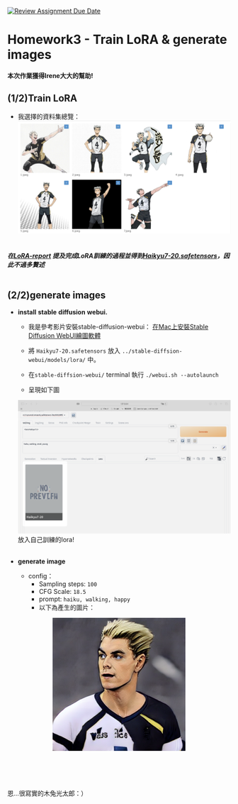 [![Review Assignment Due Date](https://classroom.github.com/assets/deadline-readme-button-24ddc0f5d75046c5622901739e7c5dd533143b0c8e959d652212380cedb1ea36.svg)](https://classroom.github.com/a/X3WkcXtG)

# Homework3 - Train LoRA & generate images

#### 本次作業獲得Irene大大的幫助!</br>

## (1/2)Train LoRA
* 我選擇的資料集總覽：
  <div align=center><img src="https://github.com/mvclab-ntust-course/course3-wsl5300/blob/main/images/CleanShot%202024-05-16%20at%2000.41.48%402x.png" width=600></div>
  </br>
##### 在[LoRA-report](https://docs.google.com/document/d/1JNP28hvgi8iLeNHfedGLjFqZSJkl3RY3_JSAMlUnYhU/edit?usp=share_link) 提及完成LoRA訓練的過程並得到[Haikyu7-20.safetensors](https://github.com/mvclab-ntust-course/course3-wsl5300/blob/main/Haikyu7-20.safetensors)，因此不過多贅述</br></br>

## (2/2)generate images

* __install__ __stable__ __diffusion__ __webui.__
  * 我是參考影片安裝stable-diffusion-webui：
[在Mac上安裝Stable Diffusion WebUI繪圖軟體](https://www.youtube.com/watch?v=clrx1PQgcVs)

  * 將 `Haikyu7-20.safetensors` 放入 `../stable-diffsion-webui/models/lora/` 中。
  * 在`stable-diffsion-webui/` terminal 執行 `./webui.sh --autolaunch`
  * 呈現如下圖</br>
  <img src="https://github.com/mvclab-ntust-course/course3-wsl5300/blob/main/images/CleanShot%202024-05-16%20at%2000.14.44%402x.png" width=600>
  </br>
  放入自己訓練的lora!</br></br>

* __generate__ __image__
  * config：
    * Sampling steps: `100`
    * CFG Scale: `18.5`
    * prompt: `haiku, walking, happy`
    * 以下為產生的圖片：
<div align=center>
  <img src="https://github.com/mvclab-ntust-course/course3-wsl5300/blob/main/output.png" width=300>
</div>
</br></br></br></br>




恩...很寫實的木兔光太郎：）


